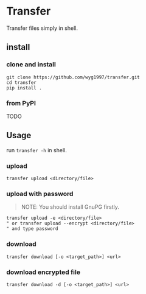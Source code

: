 # Transfer

Transfer files simply in shell.

## install

### clone and install

```shell
git clone https://github.com/wyg1997/transfer.git
cd transfer
pip install .
```

### from PyPI

TODO

## Usage

run `transfer -h` in shell.

### upload

```shell
transfer upload <directory/file>
```

### upload with password

> NOTE: You should install GnuPG firstly.

```shell
transfer upload -e <directory/file>
" or transfer upload --encrypt <directory/file>
" and type password
```

### download

```shell
transfer download [-o <target_path>] <url>
```

### download encrypted file

```shell
transfer download -d [-o <target_path>] <url>
```
